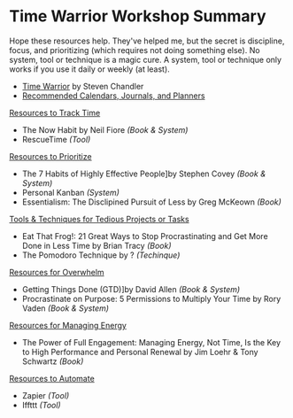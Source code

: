 # Time Warrior Workshop Summary

Hope these resources help. They've helped me, but the secret is discipline, focus, and prioritizing (which requires not doing something else). No system, tool or technique is a magic cure. A system, tool or technique only works if you use it daily or weekly (at least).

* [Time Warrior](timewarrior.md) by Steven Chandler
* [Recommended Calendars, Journals, and Planners](cals_journals_and_planners.md)

[Resources to Track Time](track.md)

* The Now Habit by Neil Fiore *(Book &amp; System)*
* RescueTime *(Tool)* 

[Resources to Prioritize](prioritize.md)

* The 7 Habits of Highly Effective People]by Stephen Covey *(Book &amp; System)*
* Personal Kanban *(System)* 
* Essentialism: The Disclipined Pursuit of Less by Greg McKeown *(Book)*

[Tools &amp; Techniques for Tedious Projects or Tasks](tedious.md)

* Eat That Frog!: 21 Great Ways to Stop Procrastinating and Get More Done in Less Time by Brian Tracy *(Book)*
* The Pomodoro Technique by ? *(Techinque)*

[Resources for Overwhelm](overwhelm.md)

* Getting Things Done (GTD)]by David Allen *(Book &amp; System)*
* Procrastinate on Purpose: 5 Permissions to Multiply Your Time by Rory Vaden *(Book &amp; System)*

[Resources for Managing Energy](energy.md)

* The Power of Full Engagement: Managing Energy, Not Time, Is the Key to High Performance and Personal Renewal by Jim Loehr & Tony Schwartz *(Book)*

[Resources to Automate](automate.md)

* Zapier *(Tool)*
* Iffttt *(Tool)*
